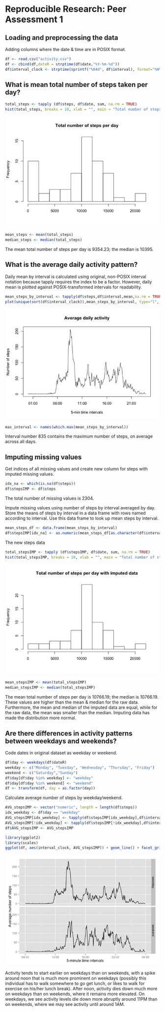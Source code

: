 # Reproducible Research: Peer Assessment 1


## Loading and preprocessing the data

Adding columns where the date & time are in POSIX format. 

```r
df <- read.csv("activity.csv")
df <- cbind(df,dateR = strptime(df$date,"%Y-%m-%d"))
df$interval_clock <- strptime(sprintf("%04d", df$interval), format="%H%M")
```

## What is mean total number of steps taken per day?

```r
total_steps <- tapply (df$steps, df$date, sum, na.rm = TRUE)
hist(total_steps, breaks = 10, xlab = "", main = "Total number of steps per day")
```

![](PA1_template_files/figure-html/unnamed-chunk-2-1.png) 


```r
mean_steps <- mean(total_steps)
median_steps <- median(total_steps)
```

The mean total number of steps per day is 9354.23; the median is 10395. 

## What is the average daily activity pattern?
Daily mean by interval is calculated using original, non-POSIX interval notation because tapply requires the index to be a factor. However, daily mean is plotted against POSIX-transformed intervals for readability.

```r
mean_steps_by_interval <- tapply(df$steps,df$interval,mean,na.rm = TRUE)
plot(unique(sort(df$interval_clock)),mean_steps_by_interval, type="l", xlab = "5-min time intervals", ylab = "Number of steps", main = "Average daily activity")
```

![](PA1_template_files/figure-html/unnamed-chunk-4-1.png) 

```r
max_interval <- names(which.max(mean_steps_by_interval))
```

Interval number 835 contains the maximum number of steps, on average across all days.

## Imputing missing values
Get indices of all missing values and create new column for steps with imputed missing values.


```r
idx_na <- which(is.na(df$steps))
df$stepsIMP <- df$steps
```

The total number of missing values is 2304.

Impute missing values using number of steps by interval averaged by day. Store the means of steps by interval in a data frame with rows named according to interval. Use this data frame to look up mean steps by interval.


```r
mean_steps_df <- data.frame(mean_steps_by_interval)
df$stepsIMP[idx_na] <- as.numeric(mean_steps_df[as.character(df$interval[idx_na]),1])
```

The new steps data 


```r
total_stepsIMP <- tapply (df$stepsIMP, df$date, sum, na.rm = TRUE)
hist(total_stepsIMP, breaks = 10, xlab = "", main = "Total number of steps per day with imputed data")
```

![](PA1_template_files/figure-html/unnamed-chunk-7-1.png) 


```r
mean_stepsIMP <- mean(total_stepsIMP)
median_stepsIMP <- median(total_stepsIMP)
```

The mean total number of steps per day is 10766.19; the median is 10766.19. These values are higher than the mean & median for the raw data. Furthermore, the mean and median of the imputed data are equal, while for the raw data, the mean was smaller than the median. Imputing data has made the distribution more normal.

## Are there differences in activity patterns between weekdays and weekends?

Code dates in original dataset as weekday or weekend.

```r
df$day <- weekdays(df$dateR)
weekday <- c("Monday", "Tuesday", "Wednesday", "Thursday", "Friday")
weekend <- c("Saturday","Sunday")
df$day[df$day %in% weekday] <- "weekday"
df$day[df$day %in% weekend] <- "weekend"
df <- transform(df, day = as.factor(day))
```

Calculate average number of steps by weekday/weekend.


```r
AVG_stepsIMP <- vector("numeric", length = length(df$steps))
idx_weekday <- df$day == "weekday"
AVG_stepsIMP[idx_weekday] <- tapply(df$stepsIMP[idx_weekday],df$interval[idx_weekday], mean)
AVG_stepsIMP[!idx_weekday] <- tapply(df$stepsIMP[!idx_weekday],df$interval[!idx_weekday], mean)
df$AVG_stepsIMP <- AVG_stepsIMP
```




```r
library(ggplot2)
library(scales)
ggplot(df, aes(interval_clock, AVG_stepsIMP)) + geom_line() + facet_grid(day ~.) + scale_x_datetime(labels = date_format("%H:%M")) + labs(y = "Average number of steps", x = "5-minute time intervals")
```

![](PA1_template_files/figure-html/unnamed-chunk-12-1.png) 

Activity tends to start earlier on weekdays than on weekends, with a spike around noon that is much more prominent on weekdays (possibly this individual has to walk somewhere to go get lunch, or likes to walk for exercise on his/her lunch break). After noon, activity dies down much more on weekdays than on weekends, where it remains more elevated. On weekdays, we see activity levels die down more abruptly around 11PM than on weekends, where we may see activity until around 1AM.
